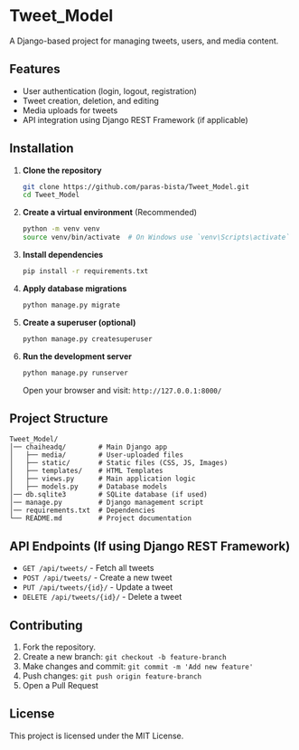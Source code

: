# Tweet\_Model

A Django-based project for managing tweets, users, and media content.

## Features

- User authentication (login, logout, registration)
- Tweet creation, deletion, and editing
- Media uploads for tweets
- API integration using Django REST Framework (if applicable)

## Installation

1. **Clone the repository**

   ```sh
   git clone https://github.com/paras-bista/Tweet_Model.git
   cd Tweet_Model
   ```

2. **Create a virtual environment** (Recommended)

   ```sh
   python -m venv venv
   source venv/bin/activate  # On Windows use `venv\Scripts\activate`
   ```

3. **Install dependencies**

   ```sh
   pip install -r requirements.txt
   ```

4. **Apply database migrations**

   ```sh
   python manage.py migrate
   ```

5. **Create a superuser (optional)**

   ```sh
   python manage.py createsuperuser
   ```

6. **Run the development server**

   ```sh
   python manage.py runserver
   ```

   Open your browser and visit: `http://127.0.0.1:8000/`

## Project Structure

```
Tweet_Model/
│── chaiheadq/        # Main Django app
│   ├── media/        # User-uploaded files
│   ├── static/       # Static files (CSS, JS, Images)
│   ├── templates/    # HTML Templates
│   ├── views.py      # Main application logic
│   ├── models.py     # Database models
│── db.sqlite3        # SQLite database (if used)
│── manage.py         # Django management script
│── requirements.txt  # Dependencies
└── README.md         # Project documentation
```

## API Endpoints (If using Django REST Framework)

- `GET /api/tweets/` - Fetch all tweets
- `POST /api/tweets/` - Create a new tweet
- `PUT /api/tweets/{id}/` - Update a tweet
- `DELETE /api/tweets/{id}/` - Delete a tweet

## Contributing

1. Fork the repository.
2. Create a new branch: `git checkout -b feature-branch`
3. Make changes and commit: `git commit -m 'Add new feature'`
4. Push changes: `git push origin feature-branch`
5. Open a Pull Request

## License

This project is licensed under the MIT License.


